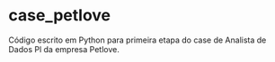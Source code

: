 # case_petlove
Código escrito em Python para primeira etapa do case de Analista de Dados Pl da empresa Petlove.
